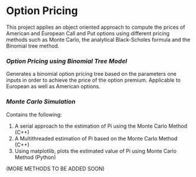 # Option Pricing
This project applies an object oriented approach to compute the prices of American and European Call and Put options using different pricing methods such as Monte Carlo, the analytical Black-Scholes formula and the Binomial tree method.

### *Option Pricing using Binomial Tree Model*
Generates a binomial option pricing tree based on the parameters one inputs in order to achieve the price of the option premium. Applicable to European as well as American options. 

### *Monte Carlo Simulation*
Contains the following:
  1. A serial approach to the estimation of Pi using the Monte Carlo Method (C++)
  2. A Multithreaded estimation of Pi based on the Monte Carlo Method (C++)
  3. Using matplotlib, plots the estimated value of Pi using Monte Carlo Method (Python)
  
(MORE METHODS TO BE ADDED SOON)
